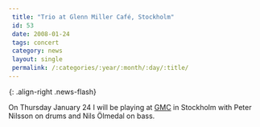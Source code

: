 ```yaml
---
 title: "Trio at Glenn Miller Café, Stockholm"
 id: 53
 date: 2008-01-24
 tags: concert
 category: news
 layout: single
 permalink: /:categories/:year/:month/:day/:title/
---
```

![image-right](/assets/images/spacer.gif){: .align-right .news-flash}

On Thursday January 24 I will be playing at <a href="http://www.glennmillercafe.com/gmc.html">GMC</a> in Stockholm with Peter Nilsson on drums and Nils Ölmedal on bass.

